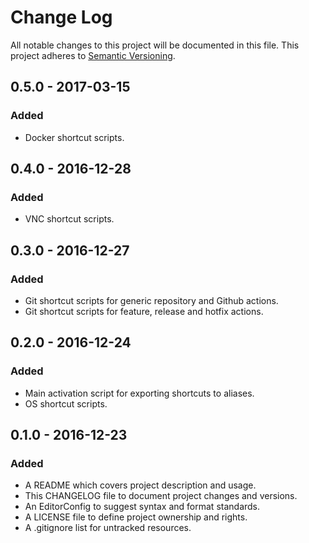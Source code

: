 # Change Log

All notable changes to this project will be documented in this file. This
project adheres to [Semantic Versioning](http://semver.org).

## 0.5.0 - 2017-03-15

### Added

  - Docker shortcut scripts.

## 0.4.0 - 2016-12-28

### Added

  - VNC shortcut scripts.

## 0.3.0 - 2016-12-27

### Added

  - Git shortcut scripts for generic repository and Github actions.
  - Git shortcut scripts for feature, release and hotfix actions.

## 0.2.0 - 2016-12-24

### Added

  - Main activation script for exporting shortcuts to aliases.
  - OS shortcut scripts.

## 0.1.0 - 2016-12-23

### Added

  - A README which covers project description and usage.
  - This CHANGELOG file to document project changes and versions.
  - An EditorConfig to suggest syntax and format standards.
  - A LICENSE file to define project ownership and rights.
  - A .gitignore list for untracked resources.
